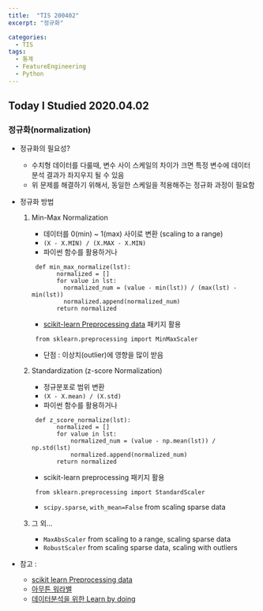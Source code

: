 ```yaml
---
title:  "TIS 200402"
excerpt: "정규화"

categories:
  - TIS
tags:
  - 통계
  - FeatureEngineering
  - Python
---
```


## Today I Studied 2020.04.02

### 정규화(normalization)

* 정규화의 필요성? 
   - 수치형 데이터를 다룰때, 변수 사이 스케일의 차이가 크면 특정 변수에 데이터 분석 결과가 좌지우지 될 수 있음
   - 위 문제를 해결하기 위해서, 동일한 스케일을 적용해주는 정규화 과정이 필요함


* 정규화 방법

  1. Min-Max Normalization
      - 데이터를 0(min) ~ 1(max) 사이로 변환 (scaling to a range)
      - `(X - X.MIN) / (X.MAX - X.MIN)`
      - 파이썬 함수를 활용하거나 
      <pre><code> def min_max_normalize(lst):
            normalized = []
            for value in lst:
              normalized_num = (value - min(lst)) / (max(lst) - min(lst))
              normalized.append(normalized_num)
            return normalized </code></pre>
      - [scikit-learn Preprocessing data](https://scikit-learn.org/stable/modules/preprocessing.html#standardization-or-mean-removal-and-variance-scaling) 패키지 활용 
      <pre><code> from sklearn.preprocessing import MinMaxScaler </code></pre>
      - 단점 : 이상치(outlier)에 영향을 많이 받음
  
  2. Standardization (z-score Normalization)
      - 정규분포로 범위 변환
      - `(X - X.mean) / (X.std)`
      - 파이썬 함수를 활용하거나
      <pre><code> def z_score_normalize(lst):
            normalized = []
            for value in lst:
                normalized_num = (value - np.mean(lst)) / np.std(lst)
                normalized.append(normalized_num)
            return normalized </code></pre>
       - scikit-learn preprocessing 패키지 활용
       <pre><code> from sklearn.preprocessing import StandardScaler </code></pre>
       -  `scipy.sparse`, `with_mean=False` from scaling sparse data
  
  3. 그 외...
      - `MaxAbsScaler` from scaling to a range, scaling sparse data
      - `RobustScaler` from scaling sparse data, scaling with outliers
* 참고 :
  - [scikit learn Preprocessing data](https://scikit-learn.org/stable/modules/preprocessing.html#preprocessing)
  - [아무튼 워라밸](http://hleecaster.com/ml-normalization-concept/)
  - [데이터분석을 위한 Learn by doing](https://iludaslab.tistory.com/61)
